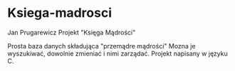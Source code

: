 # Ksiega-madrosci
Jan Prugarewicz
Projekt "Księga Mądrości"

Prosta baza danych składująca "przemądre mądrości"
Mozna je wyszukiwać, dowolnie zmieniać i nimi zarządać.
Projekt napisany w języku C.
